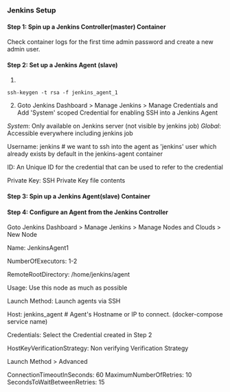 ### Jenkins Setup

#### Step 1: Spin up a Jenkins Controller(master) Container

Check container logs for the first time admin password and create a new admin user.

#### Step 2: Set up a Jenkins Agent (slave)

1. 
```
ssh-keygen -t rsa -f jenkins_agent_1
```

2. Goto Jenkins Dashboard > Manage Jenkins > Manage Credentials and Add 'System' scoped Credential for enabling SSH into a Jenkins Agent

*System*: Only available on Jenkins server (not visible by jenkins job)
*Global*: Accessible everywhere including jenkins job

Username: jenkins # we want to ssh into the agent as 'jenkins' user which already exists by default in the jenkins-agent container

ID: An Unique ID for the credential that can be used to refer to the credential

Private Key: SSH Private Key file contents

#### Step 3: Spin up a Jenkins Agent(slave) Container

#### Step 4: Configure an Agent from the Jenkins Controller

Goto Jenkins Dashboard > Manage Jenkins > Manage Nodes and Clouds > New Node

Name: JenkinsAgent1

NumberOfExecutors: 1-2

RemoteRootDirectory: /home/jenkins/agent

Usage: Use this node as much as possible

Launch Method: Launch agents via SSH

Host: jenkins_agent # Agent's Hostname or IP to connect. (docker-compose service name) 

Credentials: Select the Credential created in Step 2

HostKeyVerificationStrategy: Non verifying Verification Strategy

Launch Method > Advanced

ConnectionTimeoutInSeconds: 60
MaximumNumberOfRetries: 10
SecondsToWaitBetweenRetries: 15